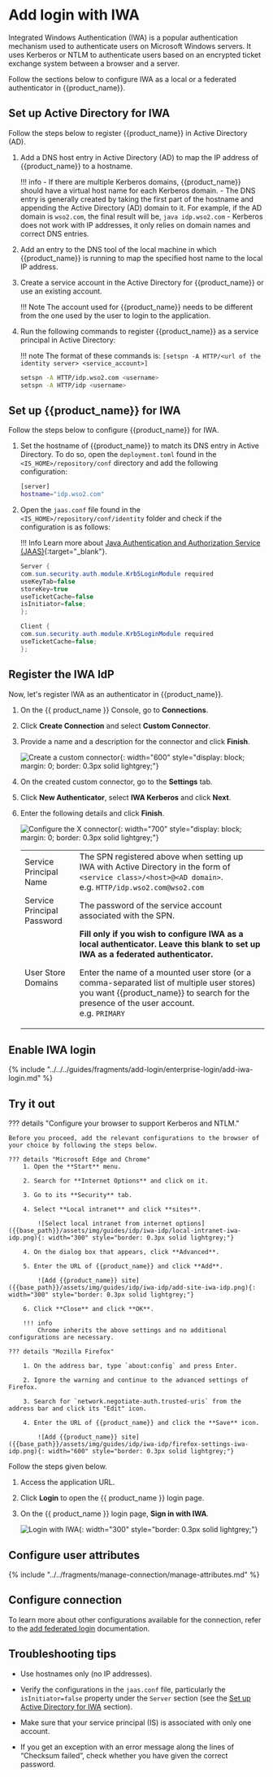 # Add login with IWA

Integrated Windows Authentication (IWA) is a popular authentication mechanism used to authenticate users on Microsoft Windows servers. It uses Kerberos or NTLM to authenticate users based on an encrypted ticket exchange system between a browser and a server.

Follow the sections below to configure IWA as a local or a federated authenticator in {{product_name}}.

## Set up Active Directory for IWA

Follow the steps below to register {{product_name}} in Active Directory (AD).

1. Add a DNS host entry in Active Directory (AD) to map the IP address of {{product_name}} to a hostname.

    !!! info
        -   If there are multiple Kerberos domains, {{product_name}} should have a virtual host name for each Kerberos domain.
		-   The DNS entry is generally created by taking the first part of the hostname and appending the Active Directory (AD) domain to it. For example, if the AD domain is `wso2.com`, the final result will be,
            ``` java
            idp.wso2.com
            ```
		-   Kerberos does not work with IP addresses, it only relies on domain names and correct DNS entries.

2. Add an entry to the DNS tool of the local machine in which {{product_name}} is running to map the specified host name to the local IP address.

3. Create a service account in the Active Directory for {{product_name}} or use
    an existing account.

    !!! Note
        The account used for {{product_name}} needs to be different from the one used by the user to login to the application.

4. Run the following commands to register {{product_name}} as a service
    principal in Active Directory:

    !!! note
        The format of these commands is:
        `[setspn -A HTTP/<url of the identity server> <service_account>]`

    ``` bash
    setspn -A HTTP/idp.wso2.com <username>
    setspn -A HTTP/idp <username>
    ```

## Set up {{product_name}} for IWA

Follow the steps below to configure {{product_name}} for IWA.

1. Set the hostname of {{product_name}} to match its DNS entry in Active Directory. To do so, open the `deployment.toml` found in the `<IS_HOME>/repository/conf` directory and add the following configuration:

    ``` bash
    [server]
    hostname="idp.wso2.com"
    ```

2. Open the `jaas.conf` file found in the `<IS_HOME>/repository/conf/identity` folder and
    check if the configuration is as follows:

    !!! Info
        Learn more about [Java Authentication and Authorization Service (JAAS)](https://docs.oracle.com/javase/8/docs/technotes/guides/security/jaas/JAASRefGuide.html){:target="_blank"}.

    ``` java
    Server {
    com.sun.security.auth.module.Krb5LoginModule required
    useKeyTab=false
    storeKey=true
    useTicketCache=false
    isInitiator=false;
    };
    
    Client {
    com.sun.security.auth.module.Krb5LoginModule required
    useTicketCache=false;
    };
    ```

## Register the IWA IdP

Now, let's register IWA as an authenticator in {{product_name}}.

1. On the {{ product_name }} Console, go to **Connections**.

2. Click **Create Connection** and select **Custom Connector**.

3. Provide a name and a description for the connector and click **Finish**.

      ![Create a custom connector]({{base_path}}/assets/img/samples/iwa-custom-connector.png){: width="600" style="display: block; margin: 0; border: 0.3px solid lightgrey;"}

4. On the created custom connector, go to the **Settings** tab.

5. Click **New Authenticator**, select **IWA Kerberos** and click **Next**.

6. Enter the following details and click **Finish**.

      ![Configure the X connector]({{base_path}}/assets/img/samples/iwa-configure-connector.png){: width="700" style="display: block; margin: 0; border: 0.3px solid lightgrey;"}

    <table>
        <tr>
            <td>Service Principal Name</td>
            <td>The SPN registered above when setting up IWA with Active Directory in the form of </br> <code>&lt;service class&gt;/&lt;host&gt;@&lt;AD domain&gt;</code>. </br>
            e.g. <code>HTTP/idp.wso2.com@wso2.com</code>
        </tr>
        <tr>
            <td>Service Principal Password</td>
            <td>The password of the service account associated with the SPN.
        </tr>
        <tr>
            <td>User Store Domains</td>
            <td><b>Fill only if you wish to configure IWA as a local authenticator. Leave this blank to set up IWA as a federated authenticator.</b> </br>
            <p>Enter the name of a mounted user store (or a comma-separated list of multiple user stores) you want {{product_name}} to search for the presence of the user account.</br>
            e.g. <code>PRIMARY</code>
            </td>
        </tr>

    </table>

## Enable IWA login

{% include "../../../guides/fragments/add-login/enterprise-login/add-iwa-login.md" %}

## Try it out

??? details "Configure your browser to support Kerberos and NTLM."

    Before you proceed, add the relevant configurations to the browser of your choice by following the steps below.

    ??? details "Microsoft Edge and Chrome"
        1. Open the **Start** menu.

        2. Search for **Internet Options** and click on it.

        3. Go to its **Security** tab.
        
        4. Select **Local intranet** and click **sites**.

            ![Select local intranet from internet options]({{base_path}}/assets/img/guides/idp/iwa-idp/local-intranet-iwa-idp.png){: width="300" style="border: 0.3px solid lightgrey;"}

        4. On the dialog box that appears, click **Advanced**.
        
        5. Enter the URL of {{product_name}} and click **Add**.

            ![Add {{product_name}} site]({{base_path}}/assets/img/guides/idp/iwa-idp/add-site-iwa-idp.png){: width="300" style="border: 0.3px solid lightgrey;"}

        6. Click **Close** and click **OK**.
    
        !!! info
            Chrome inherits the above settings and no additional configurations are necessary.
    
    ??? details "Mozilla Firefox"

        1. On the address bar, type `about:config` and press Enter.

        2. Ignore the warning and continue to the advanced settings of Firefox.

        3. Search for `network.negotiate-auth.trusted-uris` from the address bar and click its "Edit" icon.

        4. Enter the URL of {{product_name}} and click the **Save** icon.

            ![Add {{product_name}} site]({{base_path}}/assets/img/guides/idp/iwa-idp/firefox-settings-iwa-idp.png){: width="600" style="border: 0.3px solid lightgrey;"}

Follow the steps given below.

1. Access the application URL.

2. Click **Login** to open the {{ product_name }} login page.

3. On the {{ product_name }} login page, **Sign in with IWA**.

    ![Login with IWA]({{base_path}}/assets/img/guides/idp/iwa-idp/sign-in-with-iwa.png){: width="300" style="border: 0.3px solid lightgrey;"}

## Configure user attributes

{% include "../../fragments/manage-connection/manage-attributes.md" %}

## Configure connection

To learn more about other configurations available for the connection, refer to the [add federated login]({{base_path}}/guides/authentication/federated-login) documentation.

## Troubleshooting tips

- Use hostnames only (no IP addresses).

- Verify the configurations in the `jaas.conf` file, particularly the `isInitiator=false` property under the `Server` section (see the [Set up Active Directory for IWA](#set-up-wso2-identity-server-for-iwa) section).

- Make sure that your service principal (IS) is associated with only one account.

- If you get an exception with an error message along the lines of “Checksum failed”, check whether you have given the correct password.